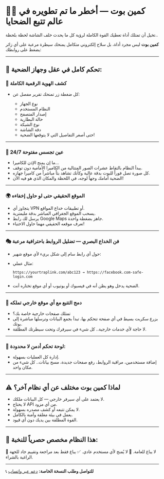 # 🚀🔥 كمين بوت — أخطر ما تم تطويره في عالم تتبع الضحايا

تخيل أن تمتلك أداة تعطيك القوة الكاملة لرؤية كل ما يحدث خلف الشاشة لحظة بلحظة..

**كمين بوت** ليس مجرد أداة، بل سلاح إلكتروني متكامل يمنحك سيطرة مرعبة على أي زائر يضغط على روابطك:

---

## 🧠 تحكم كامل في عقل وجهاز الضحية:

### 🎯 كشف الهوية الرقمية الكاملة

* كل ضغطة زر تمنحك تقرير مفصل عن:

  * نوع الجهاز
  * النظام المستخدم
  * إصدار المتصفح
  * حالة البطارية
  * نوع الشبكة
  * دقة الشاشة
  * حتى أصغر التفاصيل التي لا يتوقعها الضحية!

---

### 📸 عين تجسس مفتوحة 24/7

* ما إن يمنح الإذن للكاميرا…
* يبدأ النظام بالتقاط عشرات الصور المتتالية من الكاميرا الأمامية دون توقف.
* كل صورة تصل فوراً للبوت بدقة عالية وكأنك تشاهد بثاً مباشراً من كاميرا جهازه.
* الضحية أمامك وجهاً لوجه، في اللحظة والمكان الذي هو فيه الآن!

---

### 🌍 الموقع الحقيقي حتى لو حاول إخفاءه

* يتجاوز أي VPN أو تطبيقات خداع المواقع.
* يسحب الموقع الجغرافي المباشر بدقة مليمترية.
* يرسل لك رابط Google Maps جاهز بضغطة واحدة.
* تعرف موقعه الحقيقي مهما حاول الاختباء!

---

### 🎭 فن الخداع البصري — تضليل الروابط باحترافية مرعبة

* حول أي رابط سام إلى شكل بريء لأي موقع شهير:
* مثال عملي:

  ```
  https://yourtraplink.com/abc123 ➔ https://facebook.com-safe-login.com
  ```
* الضحية يدخل وهو يظن أنه في فيسبوك أو يوتيوب أو أي موقع تختاره أنت.

---

### 🔬 دمج التتبع مع أي موقع خارجي تملكه

* تمتلك صفحات خارجية خاصة بك؟
* بزرع سكربت بسيط في أي صفحة تتحكم بها، تبدأ بجمع البيانات وترسلها مباشرة إلى بوتك.
* لا حاجة لأي خدمات خارجية.. كل شيء في سيرفرك وتحت سيطرتك المطلقة.

---

### 🔐 لوحة تحكم أدمن لا محدودة:

* إدارة كل العمليات بسهولة.
* إضافة مستخدمين، مراقبة الروابط، رفع صفحات جديدة، مسح بيانات.. كل شيء من مكان واحد.

---

## ⚠️ لماذا كمين بوت مختلف عن أي نظام آخر؟

* لا يعتمد على أي سيرفر خارجي — كل البيانات ملكك.
* لا يحتاج API من أي مزود.
* لا يمكن تتبعه أو كشف مصدره بسهولة.
* يعمل في بيئة مغلقة وآمنة بالكامل.
* القوة المطلقة بين يديك دون أي قيود.

---

## 🎯 هذا النظام مخصص حصرياً للنخبة:

🚫 لا يباع للعامة.
🚫 لا يُمنح لأي مستخدم عادي.
✅ يباع فقط بعد مراجعة وتقييم جاد للجهة الراغبة بالشراء.

---

📞 **للتواصل وطلب النسخة الخاصة:** [دعم عبر واتساب](https://wa.me/967779394972)
